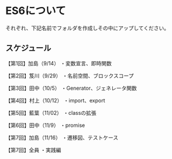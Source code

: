 # ES6について
それぞれ、下記名前でフォルダを作成しその中にアップしてください。

## スケジュール

【第1回】加島（9/14）
・変数宣言、即時関数

【第2回】笈川（9/29）
・名前空間、ブロックスコープ

【第3回】田中（10/5）
・Generator、ジェネレータ関数

【第4回】村上（10/12）
・import、export

【第5回】藍葉（11/02）
・classの拡張

【第6回】田中（11/9）
・promise

【第7回】加島（11/16）
・遷移図、テストケース

【第7回】全員
・実践編

